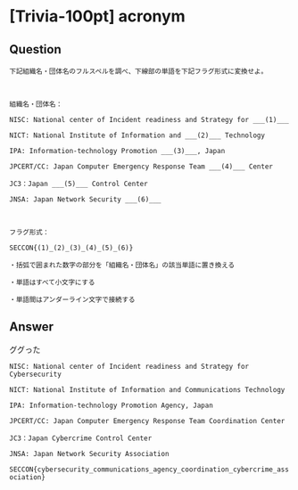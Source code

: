 # [Trivia-100pt] acronym

## Question

```plane
下記組織名・団体名のフルスペルを調べ、下線部の単語を下記フラグ形式に変換せよ。



組織名・団体名：

NISC: National center of Incident readiness and Strategy for ___(1)___

NICT: National Institute of Information and ___(2)___ Technology

IPA: Information-technology Promotion ___(3)___, Japan

JPCERT/CC: Japan Computer Emergency Response Team ___(4)___ Center

JC3：Japan ___(5)___ Control Center

JNSA: Japan Network Security ___(6)___



フラグ形式：

SECCON{(1)_(2)_(3)_(4)_(5)_(6)}

・括弧で囲まれた数字の部分を「組織名・団体名」の該当単語に置き換える

・単語はすべて小文字にする

・単語間はアンダーライン文字で接続する
```

## Answer

ググった

```plane
NISC: National center of Incident readiness and Strategy for Cybersecurity

NICT: National Institute of Information and Communications Technology

IPA: Information-technology Promotion Agency, Japan

JPCERT/CC: Japan Computer Emergency Response Team Coordination Center

JC3：Japan Cybercrime Control Center

JNSA: Japan Network Security Association
```

`SECCON{cybersecurity_communications_agency_coordination_cybercrime_association}`